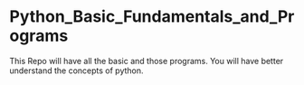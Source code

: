# Python_Basic_Fundamentals_and_Programs
This Repo will have all the basic and those programs. You will have better understand the concepts of python.
